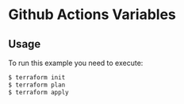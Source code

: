 # Github Actions Variables

## Usage

To run this example you need to execute:

```bash
$ terraform init
$ terraform plan
$ terraform apply
```
